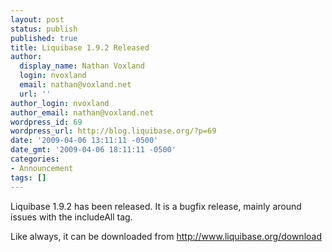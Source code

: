 ```yaml
---
layout: post
status: publish
published: true
title: Liquibase 1.9.2 Released
author:
  display_name: Nathan Voxland
  login: nvoxland
  email: nathan@voxland.net
  url: ''
author_login: nvoxland
author_email: nathan@voxland.net
wordpress_id: 69
wordpress_url: http://blog.liquibase.org/?p=69
date: '2009-04-06 13:11:11 -0500'
date_gmt: '2009-04-06 18:11:11 -0500'
categories:
- Announcement
tags: []
---
```



Liquibase 1.9.2 has been released. It is a bugfix release, mainly around issues with the includeAll tag.


Like always, it can be downloaded from <a href="http://www.liquibase.org/download">http://www.liquibase.org/download</a>
